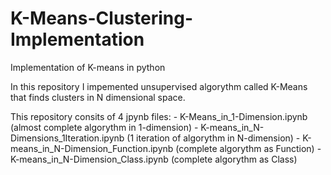 # K-Means-Clustering-Implementation
Implementation of K-means in python

In this repository I impemented unsupervised algorythm called K-Means that finds clusters in N dimensional space.

This repository consits of 4 jpynb files:
    - K-Means_in_1-Dimension.ipynb (almost complete algorythm in 1-dimension)
    - K-means_in_N-Dimensions_1Iteration.ipynb (1 iteration of algorythm in N-dimension)
    - K-means_in_N-Dimension_Function.ipynb (complete algorythm as Function)
    - K-means_in_N-Dimension_Class.ipynb (complete algorythm as Class)
